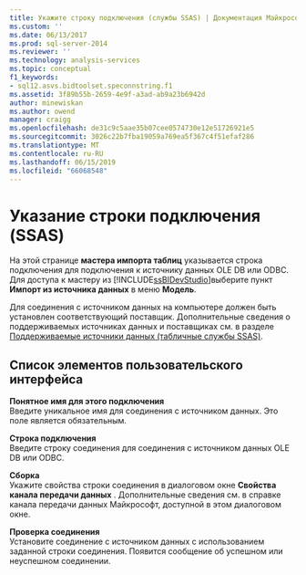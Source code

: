 ```yaml
---
title: Укажите строку подключения (службы SSAS) | Документация Майкрософт
ms.custom: ''
ms.date: 06/13/2017
ms.prod: sql-server-2014
ms.reviewer: ''
ms.technology: analysis-services
ms.topic: conceptual
f1_keywords:
- sql12.asvs.bidtoolset.speconnstring.f1
ms.assetid: 3f89b55b-2659-4e9f-a3ad-ab9a23b6942d
author: minewiskan
ms.author: owend
manager: craigg
ms.openlocfilehash: de31c9c5aae35b07cee0574730e12e51726921e5
ms.sourcegitcommit: 3026c22b7fba19059a769ea5f367c4f51efaf286
ms.translationtype: MT
ms.contentlocale: ru-RU
ms.lasthandoff: 06/15/2019
ms.locfileid: "66068548"
---
```

# <a name="specify-a-connection-string-ssas"></a>Указание строки подключения (SSAS)
  На этой странице **мастера импорта таблиц** указывается строка подключения для подключения к источнику данных OLE DB или ODBC. Для доступа к мастеру из [!INCLUDE[ssBIDevStudio](../includes/ssbidevstudio-md.md)]выберите пункт **Импорт из источника данных** в меню **Модель**.  
  
 Для соединения с источником данных на компьютере должен быть установлен соответствующий поставщик. Дополнительные сведения о поддерживаемых источниках данных и поставщиках см. в разделе [Поддерживаемые источники данных (табличные службы SSAS)](tabular-models/data-sources-supported-ssas-tabular.md).  
  
## <a name="uielement-list"></a>Список элементов пользовательского интерфейса  
 **Понятное имя для этого подключения**  
 Введите уникальное имя для соединения с источником данных. Это поле является обязательным.  
  
 **Строка подключения**  
 Введите строку соединения для соединения с источником данных OLE DB или ODBC.  
  
 **Сборка**  
 Укажите свойства строки соединения в диалоговом окне **Свойства канала передачи данных** . Дополнительные сведения см. в справке канала передачи данных Майкрософт, доступной в этом диалоговом окне.  
  
 **Проверка соединения**  
 Установите соединение с источником данных с использованием заданной строки соединения. Появится сообщение об успешном или неуспешном соединении.  
  
  
